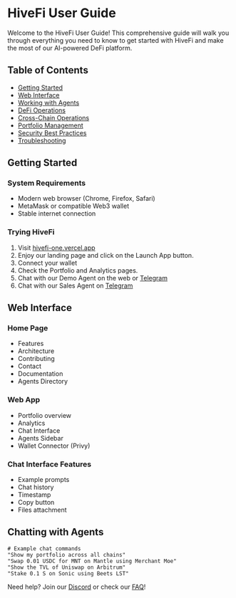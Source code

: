 # HiveFi User Guide

Welcome to the HiveFi User Guide! This comprehensive guide will walk you through everything you need to know to get started with HiveFi and make the most of our AI-powered DeFi platform.

## Table of Contents
- [Getting Started](#getting-started)
- [Web Interface](#web-interface)
- [Working with Agents](#working-with-agents)
- [DeFi Operations](#defi-operations)
- [Cross-Chain Operations](#cross-chain-operations)
- [Portfolio Management](#portfolio-management)
- [Security Best Practices](#security-best-practices)
- [Troubleshooting](#troubleshooting)

## Getting Started

### System Requirements
- Modern web browser (Chrome, Firefox, Safari)
- MetaMask or compatible Web3 wallet
- Stable internet connection

### Trying HiveFi
1. Visit [hivefi-one.vercel.app](https://hivefi-one.vercel.app)
2. Enjoy our landing page and click on the Launch App button.
3. Connect your wallet
4. Check the Portfolio and Analytics pages.
5. Chat with our Demo Agent on the web or [Telegram](https://t.me/HiveFiDemo_bot)
6. Chat with our Sales Agent on [Telegram](https://t.me/HiveFiSales_bot)

## Web Interface

### Home Page
- Features
- Architecture
- Contributing
- Contact
- Documentation
- Agents Directory

### Web App
- Portfolio overview
- Analytics
- Chat Interface
- Agents Sidebar
- Wallet Connector (Privy)

### Chat Interface Features
- Example prompts
- Chat history
- Timestamp
- Copy button
- Files attachment

## Chatting with Agents

```
# Example chat commands
"Show my portfolio across all chains"
"Swap 0.01 USDC for MNT on Mantle using Merchant Moe"
"Show the TVL of Uniswap on Arbitrum"
"Stake 0.1 S on Sonic using Beets LST"
```


Need help? Join our [Discord](https://discord.gg/APAKDaUYAM) or check our [FAQ](../resources/faq.md)!
